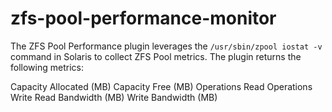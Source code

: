zfs-pool-performance-monitor
============================
The ZFS Pool Performance plugin leverages the `/usr/sbin/zpool iostat -v` command in Solaris to collect ZFS Pool metrics.  The plugin returns the following metrics:

Capacity Allocated (MB)
Capacity Free (MB)
Operations Read 
Operations Write 
Read Bandwidth (MB)
Write Bandwidth (MB)
